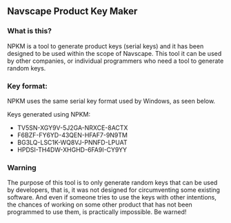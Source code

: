 ## Navscape Product Key Maker

### What is this?
NPKM is a tool to generate product keys (serial keys) and it has been designed to be used within the scope of Navscape. This tool it can be used by other companies, or individual programmers who need a tool to generate random keys.

### Key format:
NPKM uses the same serial key format used by Windows, as seen below.

Keys generated using NPKM:
- TV5SN-XGY9V-5J2GA-NRXCE-8ACTX
- F6BZF-FY6YD-43QEN-HFAF7-9N9TM
- BG3LQ-LSC1K-WQ8VJ-PNNFD-LPUAT
- HPDSI-TH4DW-XHGHD-6FA9I-CY9YY

### Warning
The purpose of this tool is to only generate random keys that can be used by developers, that is, it was not designed for circumventing some existing software. And even if someone tries to use the keys with other intentions, the chances of working on some other product that has not been programmed to use them, is practically impossible. Be warned!
